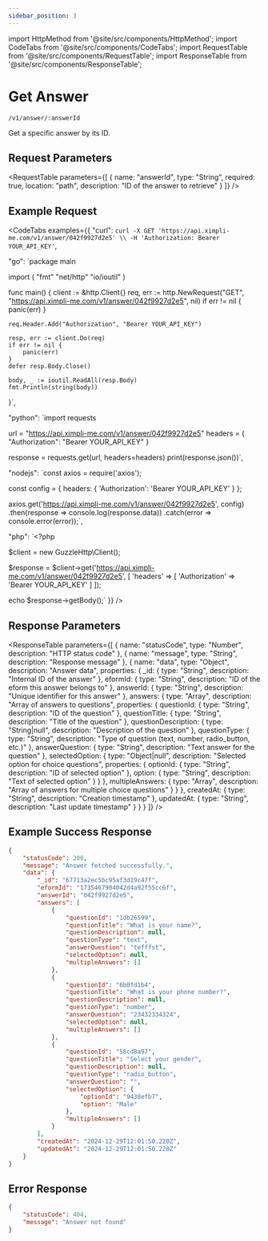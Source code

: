 ```yaml
---
sidebar_position: 3
---
```


import HttpMethod from '@site/src/components/HttpMethod';
import CodeTabs from '@site/src/components/CodeTabs';
import RequestTable from '@site/src/components/RequestTable';
import ResponseTable from '@site/src/components/ResponseTable';

# Get Answer

<HttpMethod method="GET" /> `/v1/answer/:answerId`

Get a specific answer by its ID.

## Request Parameters

<RequestTable
  parameters={[
    {
      name: "answerId",
      type: "String",
      required: true,
      location: "path",
      description: "ID of the answer to retrieve"
    }
  ]}
/>

## Example Request

<CodeTabs examples={{
  "curl": `curl -X GET 'https://api.ximpli-me.com/v1/answer/042f9927d2e5' \\
-H 'Authorization: Bearer YOUR_API_KEY'`,

  "go": `package main

import (
    "fmt"
    "net/http"
    "io/ioutil"
)

func main() {
    client := &http.Client{}
    req, err := http.NewRequest("GET", "https://api.ximpli-me.com/v1/answer/042f9927d2e5", nil)
    if err != nil {
        panic(err)
    }

    req.Header.Add("Authorization", "Bearer YOUR_API_KEY")

    resp, err := client.Do(req)
    if err != nil {
        panic(err)
    }
    defer resp.Body.Close()

    body, _ := ioutil.ReadAll(resp.Body)
    fmt.Println(string(body))
}`,

  "python": `import requests

url = "https://api.ximpli-me.com/v1/answer/042f9927d2e5"
headers = {
    "Authorization": "Bearer YOUR_API_KEY"
}

response = requests.get(url, headers=headers)
print(response.json())`,

  "nodejs": `const axios = require('axios');

const config = {
    headers: { 'Authorization': 'Bearer YOUR_API_KEY' }
};

axios.get('https://api.ximpli-me.com/v1/answer/042f9927d2e5', config)
    .then(response => console.log(response.data))
    .catch(error => console.error(error));`,

  "php": `<?php

$client = new GuzzleHttp\\Client();

$response = $client->get('https://api.ximpli-me.com/v1/answer/042f9927d2e5', [
    'headers' => [
        'Authorization' => 'Bearer YOUR_API_KEY'
    ]
]);

echo $response->getBody();`
}} />

## Response Parameters

<ResponseTable
  parameters={[
    {
      name: "statusCode",
      type: "Number",
      description: "HTTP status code"
    },
    {
      name: "message",
      type: "String",
      description: "Response message"
    },
    {
      name: "data",
      type: "Object",
      description: "Answer data",
      properties: {
        _id: {
          type: "String",
          description: "Internal ID of the answer"
        },
        eformId: {
          type: "String",
          description: "ID of the eform this answer belongs to"
        },
        answerId: {
          type: "String",
          description: "Unique identifier for this answer"
        },
        answers: {
          type: "Array",
          description: "Array of answers to questions",
          properties: {
            questionId: {
              type: "String",
              description: "ID of the question"
            },
            questionTitle: {
              type: "String",
              description: "Title of the question"
            },
            questionDescription: {
              type: "String|null",
              description: "Description of the question"
            },
            questionType: {
              type: "String",
              description: "Type of question (text, number, radio_button, etc.)"
            },
            answerQuestion: {
              type: "String",
              description: "Text answer for the question"
            },
            selectedOption: {
              type: "Object|null",
              description: "Selected option for choice questions",
              properties: {
                optionId: {
                  type: "String",
                  description: "ID of selected option"
                },
                option: {
                  type: "String",
                  description: "Text of selected option"
                }
              }
            },
            multipleAnswers: {
              type: "Array",
              description: "Array of answers for multiple choice questions"
            }
          }
        },
        createdAt: {
          type: "String",
          description: "Creation timestamp"
        },
        updatedAt: {
          type: "String",
          description: "Last update timestamp"
        }
      }
    }
  ]}
/>

## Example Success Response

```json
{
    "statusCode": 200,
    "message": "Answer fetched successfully.",
    "data": {
        "_id": "67713a2ec5bc95af3d19c47f",
        "eformId": "1735467904042d4a92f55cc6f",
        "answerId": "042f9927d2e5",
        "answers": [
            {
                "questionId": "1db26599",
                "questionTitle": "What is your name?",
                "questionDescription": null,
                "questionType": "text",
                "answerQuestion": "tefffst",
                "selectedOption": null,
                "multipleAnswers": []
            },
            {
                "questionId": "6b0fd1b4",
                "questionTitle": "What is your phone number?",
                "questionDescription": null,
                "questionType": "number",
                "answerQuestion": "23432334324",
                "selectedOption": null,
                "multipleAnswers": []
            },
            {
                "questionId": "58cd8a97",
                "questionTitle": "Select your gender",
                "questionDescription": null,
                "questionType": "radio_button",
                "answerQuestion": "",
                "selectedOption": {
                    "optionId": "9438efb7",
                    "option": "Male"
                },
                "multipleAnswers": []
            }
        ],
        "createdAt": "2024-12-29T12:01:50.220Z",
        "updatedAt": "2024-12-29T12:01:50.220Z"
    }
}
```

## Error Response

```json
{
    "statusCode": 404,
    "message": "Answer not found"
}
``` 